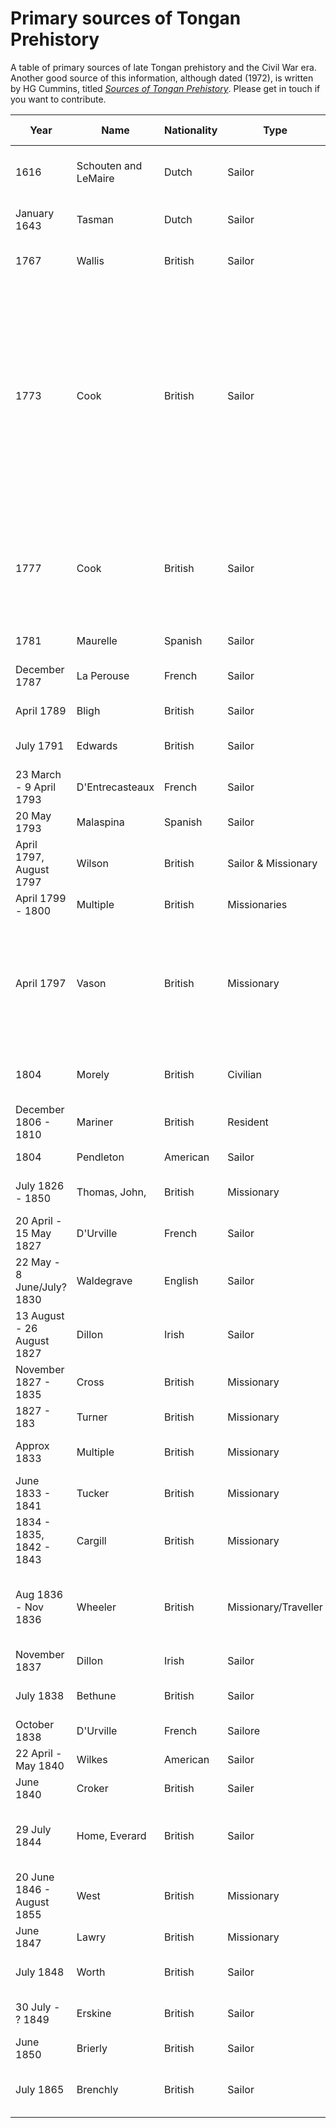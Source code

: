 # Primary sources of Tongan Prehistory

A table of primary sources of late Tongan prehistory and the Civil War era. Another good source of this information, although dated (1972), is written by HG Cummins, titled [*Sources of Tongan Prehistory*](http://www.buoyanteconomies.com/Tonga/). Please get in touch if you want to contribute.

| Year | Name | Nationality | Type | Islands visited | References |
| --- | --- | --- | --- | --- | --- |
| 1616 | Schouten and LeMaire | Dutch | Sailor | Tafahi, Niuatoputapu, Niuafo'ou | [*van Speilbergens*, Mirror of the Australian Navigation by Jacob Le Maire; The East and West Indian Mirror being an account of Joris van Speilbergens voyage around the world](https://archive.org/details/eastwestindianmi00spiluoft); *Jacob Le Maire*, Mirror of the Australian Navigation |
| January 1643 | Tasman | Dutch | Sailor | Ata, Tongatapu, Nomuka | [*Heeres*, Abel Janszoon Tasman's Journal](http://gutenberg.net.au/ebooks06/0600571h.html); [*Burney*, A Chronological History of The Voyages and Discoveries in the South Sea or Pacific Ocean](http://gutenberg.net.au/ebooks06/0600611h.html) |
| 1767 | Wallis | British | Sailor | Niuatoputapu, Niuafo'ou, Uvea | The Discovery of Tahiti. A journal of the second voyage of the HMS Dolphin around the world under the command of Captain Wallis |
| 1773 | Cook | British | Sailor | Eua, Tongatapu | [Cook, *A voyage towards the south pole and around the world performed in his majesty's ships the Resolution and adventure in the years 1772,3,4,and 5 Volume 1*](http://gutenberg.net.au/ebooks/e00044.html); [Cook, *A voyage towards the south pole and around the world performed in his majesty's ships the Resolution and adventure in the years 1772,3,4,and 5 Volume 2*](http://gutenberg.net.au/ebooks/e00045.html); [Marra, *Journal of the Resolutions voyage, In 1772, 1773, 1774, and 1775. On discovery to the southern hemisphere by which the non existence of an undiscovered continent, between the Equator and the 50th Degree of Southern Latitude, is demonstratively proved. Also a journal of the Adventure's voyage In the Years 1772, 1773, and 1774.*](https://quod.lib.umich.edu/e/ecco/004895035.0001.000?rgn=main;view=fulltext); [Forster, *A voyage around the world Volume 1*](https://archive.org/details/bub_gb_-FZeAAAAcAAJ); [Forster, *A voyage around the world Volume 2*](https://archive.org/details/bub_gb_E9RaAAAAcAAJ); [Forster, *Observations made during a voyage around the world*](https://archive.org/stream/NHM6732#page/n11/mode/2up); [Pickersgill, *Journal of Richard Pickersgill, Third Lieutenant of the Resolution*](https://cudl.lib.cam.ac.uk/view/MS-JOD-00056/1); [*Log book of HMS 'Resolution' (RGO 14/58)*](https://cudl.lib.cam.ac.uk/view/MS-RGO-00014-00058/1); [*Journal of Captain Cook's voyage round the world in HMS Resolution (JOD/20)*](https://cudl.lib.cam.ac.uk/view/MS-JOD-00020/1); [*Log book of HMS Adventure (RGO 14/56)*](https://cudl.lib.cam.ac.uk/view/MS-RGO-00014-00056/1) |
| 1777 | Cook | British | Sailor | Nomuka, Tongatapu, Lifuka | [Cook, *A voyage to the Pacific ocean. Undertaken, by the command of His Majesty, for making discoveries in the Northern hemisphere, to determine the position and extent of the west side of North America; its distance from Asia; and the practicability of a northern passage to Europe* ](https://archive.org/details/voyagetopacifico01cook); [Rickman, *Journal of Captain Cooks last voyage to the Pacific Ocean on Discovery*](https://archive.org/details/cihm_40645); [Ellis, *An authentic narrative of a voyage performed by Captain Cook and Captain Clerke*](https://catalog.hathitrust.org/Record/008588661); [Ledyard, *A journal of Captain Cook's last voyage to the Pacific Ocean*](https://catalog.hathitrust.org/Record/100310610) |
| 1781 | Maurelle | Spanish | Sailor | Vava'u | [Maurelle, *Narrative of an interesting voyage of the frigate La Princesca*](http://www.buoyanteconomies.com/Tonga/3%20Sources%20Section%201b.pdf); [Also this](https://babel.hathitrust.org/cgi/pt?id=aeu.ark:/13960/t4jm2tq24;view=2up;seq=299;skin=mobile) |
| December 1787 | La Perouse | French | Sailor | Niuatoputapu, Vava'u, Tongatapu | [La Perouse, *A voyage round the world, which was performed in the years 1785, 1786, 1787 and 1788*](https://archive.org/stream/voyageroundworld03lapr#page/124/mode/2up) |
| April 1789 | Bligh | British | Sailor | Ha'apai | [Bligh, *A voyage to the South Sea, undertaken by command of his Majesty*](https://archive.org/details/voyagetosouthsea00blig) |
| July 1791 | Edwards | British | Sailor | Vava'u, Ha'apai, Niuafo'ou | [Edwards](http://www.gutenberg.org/files/22834/22834-h/22834-h.htm#Page_60); [Renourd](http://acms.sl.nsw.gov.au/_transcript/2015/D37785/a1290.html); Hamilton, *A Voyage Round the World in His Majesty's Frigate Pandora* |
| 23 March - 9 April 1793 | D'Entrecasteaux | French | Sailor | Tongatapu | [d'Entrecasteaux *Voyage to Australia and the Pacific*](https://archive.org/details/voyagededentreca01entr); [Larbillardiere, *Account of the voyage in search of La Perouse*](https://archive.org/details/accountofvoyagei00labiiala) |
| 20 May 1793 | Malaspina | Spanish | Sailor | Vava'u | [Viana](https://archive.org/details/diariodelviageex00vian), [Malaspina](https://archive.org/details/cihm_15572) |
| April 1797, August 1797 | Wilson | British | Sailor & Missionary | Tongatapu | https://archive.org/details/missionaryvoyage00lond |
| April 1799 - 1800 | Multiple |British | Missionaries | Tongatapu, Vava'u | London Missionary Society, [*Transactions of the Missionary Society*](https://catalog.hathitrust.org/Record/009708861) Page 267 - 317 |
| April 1797 | Vason | British | Missionary | Tongatapu, Ha'apai | https://archive.org/details/anauthenticnarr00vasogoog; *Orange*, Narrative of the Late George Vason of Nottingham: one of the First Missionaries Sent Out by the London Missionary Society in the Ship Duff, Captain Wilson, 1796. Giving an Account of his Voyage Outward, Settlement in Tongataboo, Apostacy, Heathen Life, Escape from the Island, Return to England, Subsequent Life, and Death in 1838, aged 66 years. With a preliminary Essay, on the Geography of the South Sea Islands, also a Description of the Manners, Habits, Customs, Traditions, &c. &c. of the Inhabitants and a succinct Account of the South Sea Island Mission |
| 1804 | Morely | British| Civilian | Tongatapu | http://nla.gov.au/nla.news-article626473 http://nla.gov.au/nla.news-article626483 http://www.jstor.org.virtual.anu.edu.au/stable/25169426 https://trove.nla.gov.au/newspaper/article/626487 |
| December 1806 - 1810 | Mariner | British | Resident | Vava'u, Tongatapu | https://archive.org/details/anaccountnative01martgoog |
| 1804 | Pendleton | American | Sailor | Tongatapu | [Voyages round the world : with selected sketches of voyages ... Fanning, Edmund, 1769-1841]( https://babel.hathitrust.org/cgi/pt?id=uc1.31175035187569;view=1up;seq=322) |
| July 1826 - 1850 | Thomas, John, | British | Missionary | Tongatapu, Ha'apai, Vava'u, Niua | TBA |
| 20 April - 15 May 1827 | D'Urville | French | Sailor | Tongatapu | Tome 4 |
| 22 May - 8 June/July? 1830 | Waldegrave | English | Sailor | Tongatapu, Vava'u | Waldegrave, [Extracts from a private journal kept on board H.M.S. Seringapatam, in the Pacific, 1830](http://nla.gov.au/nla.obj-52776658); Orlebar, *A Midshipmans journal on board HMS Seringapatam* |
| 13 August - 26 August 1827 | Dillon | Irish | Sailor | Eua, Tongatapu | [Dillon P, *Narrative and successful result of a voyage in the South Seas performed by order of the government of British India, to ascertain the actual fate of La Pérouse's expedition*](https://archive.org/details/narrativeandsuc02dillgoog) |
| November 1827 - 1835 | Cross | British | Missionary | Tongatapu, Ha'apai, Vava'u, Niua | [Memoir of the Rev. William Cross : Wesleyan minister to the Friendly and Feejee Islands](https://trove.nla.gov.au/work/18156738?selectedversion=NBD3395063)
| 1827 - 183 | Turner | British | Missionary | Tongatapu | [The pioneer missionary; life of the Rev. Nathaniel Turner, missionary in New Zealand, Tonga, and Australia](https://archive.org/details/pioneermissionar00turn)
| Approx 1833 | Multiple | British | Missionary | Tongatapu, Ha'apai, Vava'u | [*The Nautical Magazine and Naval Chronicle for 1844*](https://babel.hathitrust.org/cgi/pt?id=nyp.33433066363874) Page 66-73 | Useful for descriptions of the political situation of the day |
| June 1833 - 1841 | Tucker | British | Missionary | Tongatapu, Ha'apai | [Memoir of Mrs. Jane Tucker : wife of the Rev. Charles Tucker, sometime missionary to Haabai and Tonga](https://archive.org/details/memoirmrsjanetu00whitgoog) |
| 1834 - 1835, 1842 - 1843 | Cargill | British | Missionary | Vava'u | [ The Diaries and Correspondence of David Cargill, 1832-1843](https://openresearch-repository.anu.edu.au/bitstream/1885/114801/2/b14053299.pdf) |
| Aug 1836 - Nov 1836 | Wheeler | British | Missionary/Traveller | Vava'u, Ha'apai, Tongatapu | [Memoirs of the life and gospel labors of the late Daniel Wheeler : a minister of the Society of Friends](https://archive.org/details/memoirsoflifego00whee)[Extracts from the letters and journal of Daniel Wheeler : while engaged in a religious visit to the inhabitants of some of the islands of the Pacific Ocean, Van Dieman's Land, New South Wales, and New Zealand, accompanied by his son, Charles Wheeler](https://archive.org/details/extractsfromlett01whee)
| November 1837 | Dillon | Irish | Sailor | Tongatapu | http://www.jstor.org.virtual.anu.edu.au/stable/pdf/25168277.pdf |
| July 1838 | Bethune | British | Sailor | --- | [*Extracts from the remarks of HMS Conway, Capt RD Bethune*](https://babel.hathitrust.org/cgi/pt?id=nyp.33433066364781;view=1up;seq=705), [*Remarks of Captain Drinkwater Bethune RN HMS Conway*](https://babel.hathitrust.org/cgi/pt?id=nyp.33433031153822;view=1up;seq=97), [*From the remarks of Captain Drinkwater Bethune of HMS Conway*](https://babel.hathitrust.org/cgi/pt?id=nyp.33433066364773;view=2up;seq=460) |
| October 1838 | D'Urville | French | Sailore | Vava'u, Ha'apai | https://archive.org/details/voyageaupolesude04dumo_0 |
| 22 April - May 1840 | Wilkes | American | Sailor | Tongatapu | Wilkes, *Narrative of the United States Exploring Expedition* |
| June 1840 | Croker | British | Sailer | Tongatapu | http://nla.gov.au/nla.news-article2543220; http://nla.gov.au/nla.news-article31728814
| 29 July 1844 | Home, Everard | British | Sailor | Ata, Tongatapu | Home, Everard. [*Notes among the islands of the Pacific - Extract from the Remarks of HMS North Star: Capt Sir E Home RN*](https://babel.hathitrust.org/cgi/pt?id=nyp.33433066363916;view=1up;seq=21) pages 449-456, 580 - 589, 631 - 637; [*Notes among the islands of the Pacific - Extracts from the remarks of HMS North Star: Capt Sir E Home*](https://babel.hathitrust.org/cgi/pt?id=nyp.33433066363924;view=2up;seq=50) pages 35 - 38 |
| 20 June 1846 - August 1855 | West | British | Missionary | Tongatapu | [Ten years in south-central Polynesia: being reminiscences of a personal mission to the Friendly Islands and their dependencies.](https://openlibrary.org/books/OL6954659M/Ten_years_in_south-central_Polynesia) |
| June 1847 | Lawry | British | Missionary | | |
| July 1848 | Worth | British | Sailor | Tongatapu, Ha'apai, Vava'u | [*Voyage of HMS Calypso, Captain Worth, to the Pacific*](https://babel.hathitrust.org/cgi/pt?id=nyp.33433066364922;view=2up;seq=444) |
| 30 July - ? 1849 | Erskine | British | Sailor | Vava'u, Ha'apai, Tongatapu | Erskine, *A cruise among the islands of the western Pacific* |
| June 1850 | Brierly | British | Sailor | Tongatapu| [Brierly, *Brief Geographical Sketch of the Friendly Islands, with an Account of the Visit of HMS Meander](https://archive.org/details/jstor-1798203) |
| July 1865 | Brenchly | British | Sailor | Vava'u, Tongatapu | [Brenchly, *Jottings during the cruise of H.M.S. Curacoa among the South Sea Islands in 1865*](https://archive.org/details/jottingsduringcr00brenc) [Meade, *A Ride Through the Disturbed Districts of New Zealand: Together with Some Account of the South*](https://archive.org/details/aridethroughdis00meadgoog)|

